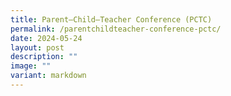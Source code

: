 ```yaml
---
title: Parent–Child–Teacher Conference (PCTC)
permalink: /parentchildteacher-conference-pctc/
date: 2024-05-24
layout: post
description: ""
image: ""
variant: markdown
---
```

